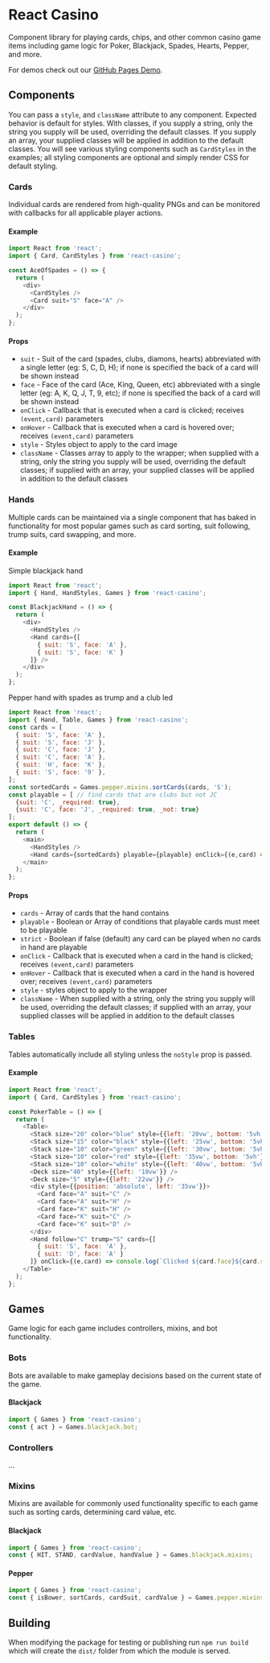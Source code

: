 # React Casino

Component library for playing cards, chips, and other common casino game items including game logic for Poker, Blackjack, Spades, Hearts, Pepper, and more.

For demos check out our [GitHub Pages Demo](https://adom.github.io/npm-react-casino/).

## Components

You can pass a `style`, and `className` attribute to any component. Expected behavior is default for styles. With classes, if you supply a string, only the string you supply will be used, overriding the default classes. If you supply an array, your supplied classes will be applied in addition to the default classes. You will see various styling components such as `CardStyles` in the examples; all styling components are optional and simply render CSS for default styling.

### Cards

Individual cards are rendered from high-quality PNGs and can be monitored with callbacks for all applicable player actions.

#### Example

```js
import React from 'react';
import { Card, CardStyles } from 'react-casino';

const AceOfSpades = () => {
  return (
    <div>
      <CardStyles />
      <Card suit="S" face="A" />
    </div>
  );
};
```

#### Props

- `suit` - Suit of the card (spades, clubs, diamons, hearts) abbreviated with a single letter (eg: S, C, D, H); if none is specified the back of a card will be shown instead
- `face` - Face of the card (Ace, King, Queen, etc) abbreviated with a single letter (eg: A, K, Q, J, T, 9, etc); if none is specified the back of a card will be shown instead
- `onClick` - Callback that is executed when a card is clicked; receives `(event,card)` parameters
- `onHover` - Callback that is executed when a card is hovered over; receives `(event,card)` parameters
- `style` - Styles object to apply to the card image
- `className` - Classes array to apply to the wrapper; when supplied with a string, only the string you supply will be used, overriding the default classes; if supplied with an array, your supplied classes will be applied in addition to the default classes

### Hands

Multiple cards can be maintained via a single component that has baked in functionality for most popular games such as card sorting, suit following, trump suits, card swapping, and more.

#### Example

Simple blackjack hand

```js
import React from 'react';
import { Hand, HandStyles, Games } from 'react-casino';

const BlackjackHand = () => {
  return (
    <div>
      <HandStyles />
      <Hand cards={[
        { suit: 'S', face: 'A' },
        { suit: 'S', face: 'K' }
      ]} />
    </div>
  );
};
```

Pepper hand with spades as trump and a club led

```js
import React from 'react';
import { Hand, Table, Games } from 'react-casino';
const cards = [
  { suit: 'S', face: 'A' },
  { suit: 'S', face: 'J' },
  { suit: 'C', face: 'J' },
  { suit: 'C', face: 'A' },
  { suit: 'H', face: 'K' },
  { suit: 'S', face: '9' },
];
const sortedCards = Games.pepper.mixins.sortCards(cards, 'S');
const playable = [ // find cards that are clubs but not JC
  {suit: 'C', _required: true},
  {suit: 'C', face: 'J', _required: true, _not: true}
];
export default () => {
  return (
    <main>
      <HandStyles />
      <Hand cards={sortedCards} playable={playable} onClick={(e,card) => console.log(`Clicked ${card.face}${card.suit}`)} />
    </main>
  );
};
```

#### Props

- `cards` - Array of cards that the hand contains
- `playable` - Boolean or Array of conditions that playable cards must meet to be playable
- `strict` - Boolean if false (default) any card can be played when no cards in hand are playable
- `onClick` - Callback that is executed when a card in the hand is clicked; receives `(event,card)` parameters
- `onHover` - Callback that is executed when a card in the hand is hovered over; receives `(event,card)` parameters
- `style` - styles object to apply to the wrapper
- `className` - When supplied with a string, only the string you supply will be used, overriding the default classes; if supplied with an array, your supplied classes will be applied in addition to the default classes

### Tables

Tables automatically include all styling unless the `noStyle` prop is passed.

#### Example

```js
import React from 'react';
import { Card, CardStyles } from 'react-casino';

const PokerTable = () => {
  return (
    <Table>
      <Stack size="20" color="blue" style={{left: '20vw', bottom: '5vh'}} />
      <Stack size="15" color="black" style={{left: '25vw', bottom: '5vh'}} />
      <Stack size="10" color="green" style={{left: '30vw', bottom: '5vh'}} />
      <Stack size="10" color="red" style={{left: '35vw', bottom: '5vh'}} />
      <Stack size="10" color="white" style={{left: '40vw', bottom: '5vh'}} />
      <Deck size="40" style={{left: '10vw'}} />
      <Deck size="5" style={{left: '22vw'}} />
      <div style={{position: 'absolute', left: '35vw'}}>
        <Card face="A" suit="C" />
        <Card face="A" suit="H" />
        <Card face="K" suit="H" />
        <Card face="K" suit="C" />
        <Card face="K" suit="D" />
      </div>
      <Hand follow="C" trump="S" cards={[
        { suit: 'S', face: 'A' },
        { suit: 'D', face: 'A' }
      ]} onClick={(e,card) => console.log(`Clicked ${card.face}${card.suit}`)} />
    </Table>
  );
};
```

## Games

Game logic for each game includes controllers, mixins, and bot functionality.

### Bots

Bots are available to make gameplay decisions based on the current state of the game.

#### Blackjack

```js
import { Games } from 'react-casino';
const { act } = Games.blackjack.bot;
```

### Controllers

...

### Mixins

Mixins are available for commonly used functionality specific to each game such as sorting cards, determining card value, etc.

#### Blackjack

```js
import { Games } from 'react-casino';
const { HIT, STAND, cardValue, handValue } = Games.blackjack.mixins;
```

#### Pepper

```js
import { Games } from 'react-casino';
const { isBower, sortCards, cardSuit, cardValue } = Games.pepper.mixins;
```

## Building

When modifying the package for testing or publishing run `npm run build` which will create the `dist/` folder from which the module is served.
